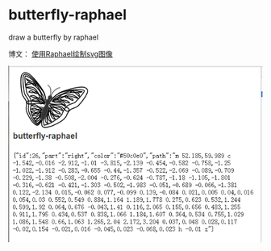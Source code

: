 # butterfly-raphael
draw a butterfly by raphael

博文： [使用Raphael绘制svg图像](http://blog.99diary.com/2016/12/08/使用Raphael绘制svg图像/)

![butterfly-raphael](https://raw.githubusercontent.com/flyher/butterfly-raphael/master/butterfly-raphael.png)
